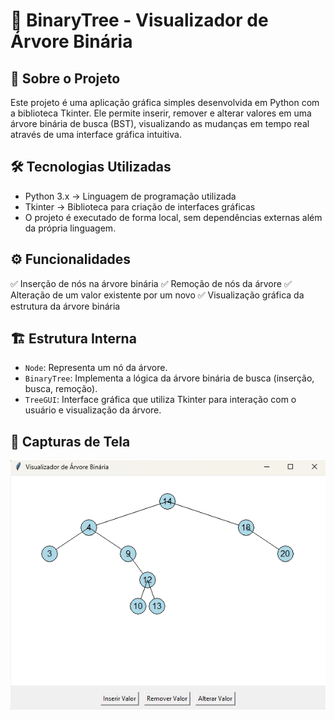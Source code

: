 # 🌳 BinaryTree - Visualizador de Árvore Binária

## 📌 Sobre o Projeto
Este projeto é uma aplicação gráfica simples desenvolvida em Python com a biblioteca Tkinter. 
Ele permite inserir, remover e alterar valores em uma árvore binária de busca (BST), 
visualizando as mudanças em tempo real através de uma interface gráfica intuitiva.

## 🛠️ Tecnologias Utilizadas
- Python 3.x → Linguagem de programação utilizada
- Tkinter → Biblioteca para criação de interfaces gráficas
- O projeto é executado de forma local, sem dependências externas além da própria linguagem.

## ⚙️ Funcionalidades
✅ Inserção de nós na árvore binária
✅ Remoção de nós da árvore
✅ Alteração de um valor existente por um novo
✅ Visualização gráfica da estrutura da árvore binária

## 🏗️ Estrutura Interna
- `Node`: Representa um nó da árvore.
- `BinaryTree`: Implementa a lógica da árvore binária de busca (inserção, busca, remoção).
- `TreeGUI`: Interface gráfica que utiliza Tkinter para interação com o usuário e visualização da árvore.

## 📸 Capturas de Tela
![Exemplo](img/exemplo.png)
